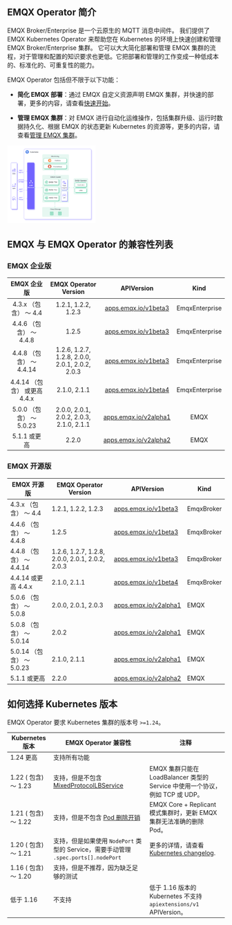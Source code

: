 ## EMQX Operator 简介

EMQX Broker/Enterprise 是一个云原生的 MQTT 消息中间件。 我们提供了 EMQX Kubernetes Operator 来帮助您在 Kubernetes 的环境上快速创建和管理 EMQX Broker/Enterprise 集群。 它可以大大简化部署和管理 EMQX 集群的流程，对于管理和配置的知识要求也更低。它把部署和管理的工作变成一种低成本的、标准化的、可重复性的能力。

EMQX Operator 包括但不限于以下功能：

* **简化 EMQX 部署**：通过 EMQX 自定义资源声明 EMQX 集群，并快速的部署，更多的内容，请查看[快速开始](./getting-started/getting-started.md)。

* **管理 EMQX 集群**：对 EMQX 进行自动化运维操作，包括集群升级、运行时数据持久化、根据 EMQX 的状态更新 Kubernetes 的资源等，更多的内容，请查看[管理 EMQX 集群](./tasks/overview.md)。

<img src="./introduction/assets/architecture.png" style="zoom:20%;" />

## EMQX 与 EMQX Operator 的兼容性列表

### EMQX 企业版

|  EMQX 企业版 |              EMQX Operator Version              |                          APIVersion                          |      Kind      |
| :------------------------: | :---------------------------------------------: | :----------------------------------------------------------: | :------------: |
|  4.3.x （包含） ～ 4.4   |               1.2.1, 1.2.2, 1.2.3               | [apps.emqx.io/v1beta3](./reference/v1beta3-reference.md) | EmqxEnterprise |
| 4.4.6 （包含） ～ 4.4.8  |                      1.2.5                      | [apps.emqx.io/v1beta3](./reference/v1beta3-reference.md) | EmqxEnterprise |
| 4.4.8 （包含） ～ 4.4.14 | 1.2.6, 1.2.7, 1.2.8, 2.0.0, 2.0.1, 2.0.2, 2.0.3 | [apps.emqx.io/v1beta3](./reference/v1beta3-reference.md) | EmqxEnterprise |
|   4.4.14 （包含） 或更高 4.4.x   |                  2.1.0, 2.1.1                   | [apps.emqx.io/v1beta4](./reference/v1beta4-reference.md) | EmqxEnterprise |
|      5.0.0 （包含） ～ 5.0.23       |    2.0.0, 2.0.1, 2.0.2, 2.0.3, 2.1.0, 2.1.1     | [apps.emqx.io/v2alpha1](./reference/v2alpha1-reference.md) |      EMQX      |
|      5.1.1 或更高       |    2.2.0                                        | [apps.emqx.io/v2alpha2](./reference/v2alpha2-reference.md) |      EMQX      |

### EMQX 开源版

|      EMQX 开源版 |     EMQX Operator Version                            |     APIVersion    |    Kind    |
|------------------------|-------------------|-------------------|-------------------|
| 4.3.x （包含） ～ 4.4 | 1.2.1, 1.2.2, 1.2.3                                 |  [apps.emqx.io/v1beta3](./reference/v1beta3-reference.md)          |  EmqxBroker  |
| 4.4.6 （包含） ～ 4.4.8 | 1.2.5                                                 | [apps.emqx.io/v1beta3](./reference/v1beta3-reference.md)          | EmqxBroker |
| 4.4.8 （包含） ～ 4.4.14 | 1.2.6, 1.2.7, 1.2.8, 2.0.0, 2.0.1, 2.0.2, 2.0.3   |  [apps.emqx.io/v1beta3](./reference/v1beta3-reference.md)          | EmqxBroker |
| 4.4.14 或更高 4.4.x | 2.1.0, 2.1.1                                                 |  [apps.emqx.io/v1beta4](./reference/v1beta4-reference.md)          | EmqxBroker |
| 5.0.6 （包含） ～ 5.0.8 | 2.0.0, 2.0.1, 2.0.3                                |  [apps.emqx.io/v2alpha1](./reference/v2alpha1-reference.md)         |  EMQX     |
| 5.0.8 （包含） ～  5.0.14 | 2.0.2                                            |  [apps.emqx.io/v2alpha1](./reference/v2alpha1-reference.md)         |  EMQX     |
| 5.0.14 （包含） ～ 5.0.23 | 2.1.0, 2.1.1                                                | [apps.emqx.io/v2alpha1](./reference/v2alpha1-reference.md)         | EMQX     |
|      5.1.1 或更高       |    2.2.0                                        | [apps.emqx.io/v2alpha2](./reference/v2alpha2-reference.md) |      EMQX      |

## 如何选择 Kubernetes 版本

EMQX Operator 要求 Kubernetes 集群的版本号  `>=1.24`。

| Kubernetes 版本      | EMQX Operator 兼容性                                         | 注释                                                         |
| -------------------- | ------------------------------------------------------------ | ------------------------------------------------------------ |
| 1.24 更高            | 支持所有功能                                                 |                                                              |
| 1.22 ( 包含) ～ 1.23 | 支持，但是不包含 [MixedProtocolLBService](https://kubernetes.io/docs/reference/command-line-tools-reference/feature-gates/) | EMQX 集群只能在 LoadBalancer 类型的 Service 中使用一个协议，例如 TCP 或 UDP。 |
| 1.21 ( 包含) ～ 1.22 | 支持，但是不包含 [Pod 删除开销](https://kubernetes.io/zh-cn/docs/concepts/workloads/controllers/replicaset/#pod-deletion-cost) | EMQX Core + Replicant 模式集群时，更新 EMQX 集群无法准确的删除 Pod。|
| 1.20 ( 包含) ～ 1.21 | 支持，但是如果使用 `NodePort`  类型的 Service，需要手动管理  `.spec.ports[].nodePort` | 更多的详情，请查看 [Kubernetes changelog](https://github.com/kubernetes/kubernetes/blob/master/CHANGELOG/CHANGELOG-1.20.md#bug-or-regression-4). |
| 1.16 ( 包含) ～ 1.20 | 支持，但是不推荐，因为缺乏足够的测试                         |                                                              |
| 低于 1.16            | 不支持                                                       | 低于 1.16 版本的 Kubernetes 不支持 `apiextensions/v1` APIVersion。 |

